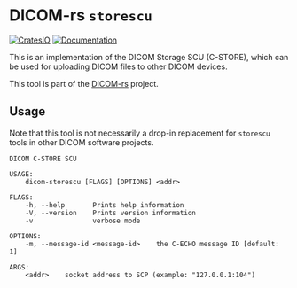 # DICOM-rs `storescu`

[![CratesIO](https://img.shields.io/crates/v/dicom-storescu.svg)](https://crates.io/crates/dicom-storescu)
[![Documentation](https://docs.rs/dicom-storescu/badge.svg)](https://docs.rs/dicom-storescu)

This is an implementation of the DICOM Storage SCU (C-STORE),
which can be used for uploading DICOM files to other DICOM devices.

This tool is part of the [DICOM-rs](https://github.com/Enet4/dicom-rs) project.

## Usage

Note that this tool is not necessarily a drop-in replacement
for `storescu` tools in other DICOM software projects.

```none
DICOM C-STORE SCU

USAGE:
    dicom-storescu [FLAGS] [OPTIONS] <addr>

FLAGS:
    -h, --help       Prints help information
    -V, --version    Prints version information
    -v               verbose mode

OPTIONS:
    -m, --message-id <message-id>    the C-ECHO message ID [default: 1]

ARGS:
    <addr>    socket address to SCP (example: "127.0.0.1:104")
```
